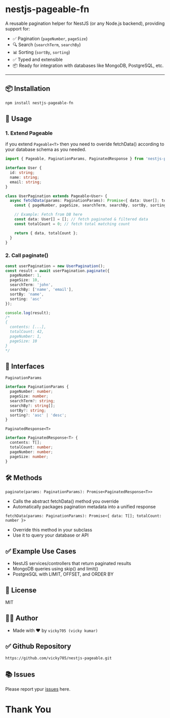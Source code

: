 # nestjs-pageable-fn

A reusable pagination helper for NestJS (or any Node.js backend), providing support for:

- ✅ Pagination (`pageNumber`, `pageSize`)
- 🔍 Search (`searchTerm`, `searchBy`)
- 📊 Sorting (`sortBy`, `sorting`)
- ✅ Typed and extensible
- 📦 Ready for integration with databases like MongoDB, PostgreSQL, etc.

---

## 📦 Installation

```bash
npm install nestjs-pageable-fn
```

## 🚀 Usage

### 1. Extend Pageable<T>
if you extend `Pageable<T>` then you need to overide fetchData() according to your database schema as you needed.
```ts
import { Pageable, PaginationParams, PaginatedResponse } from 'nestjs-pageable-fn';

interface User {
  id: string;
  name: string;
  email: string;
}

class UserPagination extends Pageable<User> {
  async fetchData(params: PaginationParams): Promise<{ data: User[]; totalCount: number }> {
    const { pageNumber, pageSize, searchTerm, searchBy, sortBy, sorting } = params;

    // Example: Fetch from DB here
    const data: User[] = []; // fetch paginated & filtered data
    const totalCount = 0; // fetch total matching count

    return { data, totalCount };
  }
}
```

### 2. Call paginate()
```ts
const userPagination = new UserPagination();
const result = await userPagination.paginate({
  pageNumber: 1,
  pageSize: 10,
  searchTerm: 'john',
  searchBy: ['name', 'email'],
  sortBy: 'name',
  sorting: 'asc'
});

console.log(result);
/*
{
  contents: [...],
  totalCount: 42,
  pageNumber: 1,
  pageSize: 10
}
*/
```

## 📘 Interfaces

`PaginationParams`

```ts
interface PaginationParams {
  pageNumber: number;
  pageSize: number;
  searchTerm?: string;
  searchBy?: string[];
  sortBy?: string;
  sorting?: 'asc' | 'desc';
}
```

`PaginatedResponse<T>`
```ts
interface PaginatedResponse<T> {
  contents: T[];
  totalCount: number;
  pageNumber: number;
  pageSize: number;
}
```

## 🛠 Methods
`paginate(params: PaginationParams): Promise<PaginatedResponse<T>>`
- Calls the abstract fetchData() method you override
- Automatically packages pagination metadata into a unified response

`fetchData(params: PaginationParams): Promise<{ data: T[]; totalCount: number }>`
- Override this method in your subclass
- Use it to query your database or API

## ✅ Example Use Cases
- NestJS services/controllers that return paginated results
- MongoDB queries using skip() and limit()
- PostgreSQL with LIMIT, OFFSET, and ORDER BY

## 📄 License
MIT

## 👨‍💻 Author
- Made with ❤️ by `vicky705 (vicky kumar)`

## ✅ Github Repository
```sh
https://github.com/vicky705/nestjs-pageable.git
```

## 📚 Issues
Please report ypur [issues]('https://github.com/vicky705/nestjs-pageable/issues) here.

# Thank You